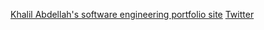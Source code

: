 [Khalil Abdellah's software engineering portfolio site](https://cv-net.github.io)
[Twitter](https://twitter.com/abdellica)